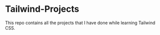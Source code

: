 # Tailwind-Projects
This repo contains all the projects that I have done while learning Tailwind CSS.
